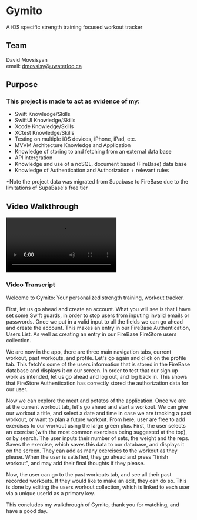 # Gymito

A iOS specific strength training focused workout tracker

## Team

David Movsisyan\
email: dmovsisy@uwaterloo.ca
[](https://www.linkedin.com/in/davidmovsisyan-uw/)

## Purpose

### This project is made to act as evidence of my:
- Swift Knowledge/Skills
- SwiftUI Knowledge/Skills
- Xcode Knowledge/Skills
- XCtest Knowledge/Skills
- Testing on multiple iOS devices, iPhone, iPad, etc.
- MVVM Architecture Knowledge and Application
- Knowledge of storing to and fetching from an external data base
- API intergration
- Knowledge and use of a noSQL, document based (FireBase) data base
- Knowledge of Authentication and Authorization + relevant rules


*Note the project data was migrated from Supabase to FireBase due to the limitations of SupaBase's free tier

## Video Walkthrough


![Gymito Video](Gymito_Walkthrough.mp4)

### Video Transcript

Welcome to Gymito: Your personalized strength training, workout tracker. 

First, let us go ahead and create an account.
What you will see is that I have set some Swift guards, in order to stop users from inputing invalid emails or passwords.
Once we put in a valid input to all the fields we can go ahead and create the account.
This makes an entry in our FireBase Authentication, Users List. As well as creating an entry in our FireBase FireStore users collection.

We are now in the app, there are three main navigation tabs, current workout, past workouts, and profile.
Let's go again and click on the profile tab.
This fetch's some of the users information that is stored in the FireBase database and displays it on our screen.
In order to test that our sign up work as intended, let us go ahead and log out, and log back in.
This shows that FireStore Authentication has correctly stored the authorization data for our user.

Now we can explore the meat and potatos of the application.
Once we are at the current workout tab, let's go ahead and start a workout.
We can give our workout a title, and select a date and time in case we are tracking a past workout, or want to plan a future workout.
From here, user are free to add exercises to our workout using the large green plus.
First, the user selects an exercise (with the most common exercises being suggested at the top), or by search.
The user inputs their number of sets, the weight and the reps.
Saves the exercise, which saves this data to our database, and displays it on the screen.
They can add as many exercises to the workout as they please.
When the user is satisfied, they go ahead and press "finish workout", and may add their final thoughts if they please.

Now, the user can go to the past workouts tab, and see all their past recorded workouts.
If they would like to make an edit, they can do so.
This is done by editing the users workout collection, which is linked to each user via a unique userId as a primary key.

This concludes my walkthrough of Gymito, thank you for watching, and have a good day.






